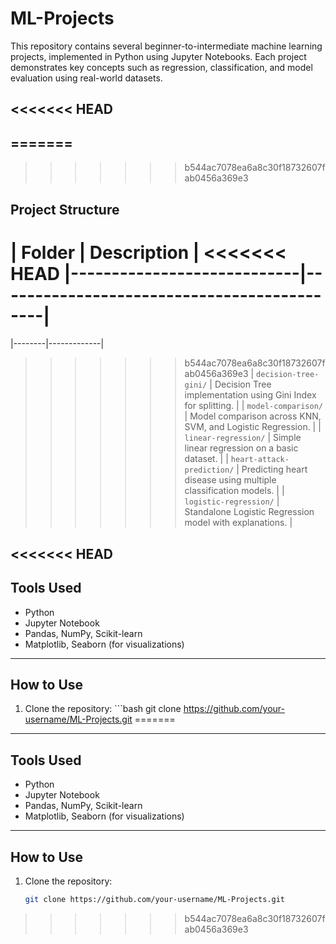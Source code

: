 # ML-Projects 

This repository contains several beginner-to-intermediate machine learning projects, implemented in Python using Jupyter Notebooks. Each project demonstrates key concepts such as regression, classification, and model evaluation using real-world datasets.

<<<<<<< HEAD
------------------------------------------------------------------------
=======
---
>>>>>>> b544ac7078ea6a8c30f18732607fab0456a369e3

##  Project Structure

| Folder | Description |
<<<<<<< HEAD
|----------------------------|--------------------------------------------|
=======
|--------|-------------|
>>>>>>> b544ac7078ea6a8c30f18732607fab0456a369e3
| `decision-tree-gini/` | Decision Tree implementation using Gini Index for splitting. |
| `model-comparison/` | Model comparison across KNN, SVM, and Logistic Regression. |
| `linear-regression/` | Simple linear regression on a basic dataset. |
| `heart-attack-prediction/` | Predicting heart disease using multiple classification models. |
| `logistic-regression/` | Standalone Logistic Regression model with explanations. |

<<<<<<< HEAD
------------------------------------------------------------------------

##  Tools Used

-   Python
-   Jupyter Notebook
-   Pandas, NumPy, Scikit-learn
-   Matplotlib, Seaborn (for visualizations)

------------------------------------------------------------------------

##  How to Use

1.  Clone the repository: \`\`\`bash git clone <https://github.com/your-username/ML-Projects.git>
=======
---

##  Tools Used
- Python
- Jupyter Notebook
- Pandas, NumPy, Scikit-learn
- Matplotlib, Seaborn (for visualizations)

---

##  How to Use

1. Clone the repository:
   ```bash
   git clone https://github.com/your-username/ML-Projects.git
>>>>>>> b544ac7078ea6a8c30f18732607fab0456a369e3
